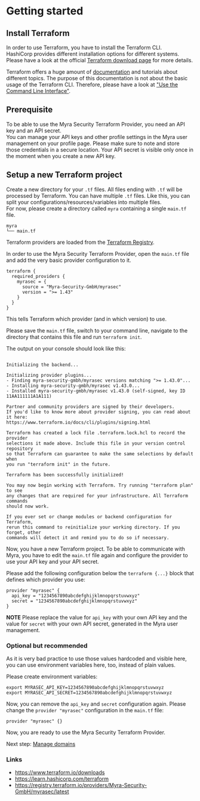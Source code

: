 # Getting started

## Install Terraform

In order to use Terraform, you have to install the Terraform CLI.  
HashiCorp provides different installation options for different systems. Please have a look at the official [Terraform download page](https://www.terraform.io/downloads) for more details.


Terraform offers a huge amount of [documentation](https://learn.hashicorp.com/terraform) and tutorials about different topics. 
The purpose of this documentation is not about the basic usage of the Terraform CLI. Therefore, please have a look at ["Use the Command Line Interface"](https://learn.hashicorp.com/collections/terraform/cli).

## Prerequisite
To be able to use the Myra Security Terraform Provider, you need an API key and an API secret.  
You can manage your API keys and other profile settings in the Myra user management on your profile page. Please make sure to note and store those credentials in a secure location. Your API secret is visible only once in the moment when you create a new API key.

## Setup a new Terraform project
Create a new directory for your `.tf` files. All files ending with `.tf` will be processed by Terraform. You can have multiple `.tf` files. Like this, you can split your configurations/resources/variables into multiple files.  
For now, please create a directory called `myra` containing a single `main.tf` file.

```
myra
└── main.tf
```

Terraform providers are loaded from the [Terraform Registry](https://registry.terraform.io/providers/Myra-Security-GmbH/myrasec/latest).

In order to use the Myra Security Terraform Provider, open the `main.tf` file and add the very basic provider configuration to it.

```hcl
terraform {
  required_providers {
    myrasec = {
      source = "Myra-Security-GmbH/myrasec"
      version = ">= 1.43"
    }
  }
}
```
This tells Terraform which provider (and in which version) to use.

Please save the `main.tf` file, switch to your command line, navigate to the directory that contains this file and run `terraform init`.

The output on your console should look like this:
```

Initializing the backend...

Initializing provider plugins...
- Finding myra-security-gmbh/myrasec versions matching ">= 1.43.0"...
- Installing myra-security-gmbh/myrasec v1.43.0...
- Installed myra-security-gmbh/myrasec v1.43.0 (self-signed, key ID 11AA111111A1A111)

Partner and community providers are signed by their developers.
If you'd like to know more about provider signing, you can read about it here:
https://www.terraform.io/docs/cli/plugins/signing.html

Terraform has created a lock file .terraform.lock.hcl to record the provider
selections it made above. Include this file in your version control repository
so that Terraform can guarantee to make the same selections by default when
you run "terraform init" in the future.

Terraform has been successfully initialized!

You may now begin working with Terraform. Try running "terraform plan" to see
any changes that are required for your infrastructure. All Terraform commands
should now work.

If you ever set or change modules or backend configuration for Terraform,
rerun this command to reinitialize your working directory. If you forget, other
commands will detect it and remind you to do so if necessary.
```

Now, you have a new Terraform project. To be able to communicate with Myra, you have to edit the `main.tf` file again and configure the provider to use your API key and your API secret.  

Please add the following configuration below the `terraform {...}` block that defines which provider you use:

```hcl
provider "myrasec" {
  api_key = "1234567890abcdefghijklmnopqrstuvwxyz"
  secret = "1234567890abcdefghijklmnopqrstuvwxyz"
}
```
**NOTE** Please replace the value for `api_key` with your own API key and the value for `secret` with your own API secret, generated in the Myra user management.

### Optional but recommended
As it is very bad practice to use those values hardcoded and visible here, you can use environment variables here, too, instead of plain values.

Please create environment variables:
```
export MYRASEC_API_KEY=1234567890abcdefghijklmnopqrstuvwxyz
export MYRASEC_API_SECRET=1234567890abcdefghijklmnopqrstuvwxyz
```

Now, you can remove the `api_key` and `secret` configuration again. Please change the `provider "myrasec"` configuration in the `main.tf` file:

```hcl
provider "myrasec" {}
```


Now, you are ready to use the Myra Security Terraform Provider.

Next step: [Manage domains](./domains.md)

### Links
- https://www.terraform.io/downloads
- https://learn.hashicorp.com/terraform
- https://registry.terraform.io/providers/Myra-Security-GmbH/myrasec/latest